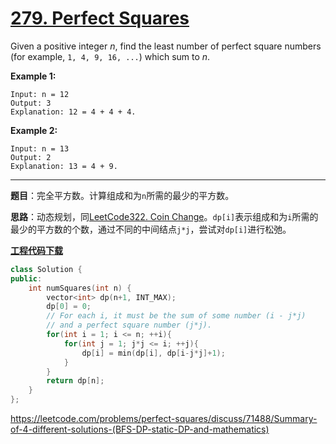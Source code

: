 # [279. Perfect Squares](https://leetcode.com/problems/perfect-squares/)

Given a positive integer *n*, find the least number of perfect square numbers (for example, `1, 4, 9, 16, ...`) which sum to *n*.

**Example 1:**

```
Input: n = 12
Output: 3 
Explanation: 12 = 4 + 4 + 4.
```

**Example 2:**

```
Input: n = 13
Output: 2
Explanation: 13 = 4 + 9.
```

-----

**题目**：完全平方数。计算组成和为`n`所需的最少的平方数。

**思路**：动态规划，同[LeetCode322. Coin Change](https://blog.csdn.net/grllery/article/details/88535210)。`dp[i]`表示组成和为`i`所需的最少的平方数的个数，通过不同的中间结点`j*j`，尝试对`dp[i]`进行松弛。

[**工程代码下载**](https://github.com/shenkh/leetcode)

```cpp
class Solution {
public:
    int numSquares(int n) {
        vector<int> dp(n+1, INT_MAX);
        dp[0] = 0;
        // For each i, it must be the sum of some number (i - j*j)
        // and a perfect square number (j*j).
        for(int i = 1; i <= n; ++i){
            for(int j = 1; j*j <= i; ++j){
                dp[i] = min(dp[i], dp[i-j*j]+1);
            }
        }
        return dp[n];
    }
};
```

<https://leetcode.com/problems/perfect-squares/discuss/71488/Summary-of-4-different-solutions-(BFS-DP-static-DP-and-mathematics)>

